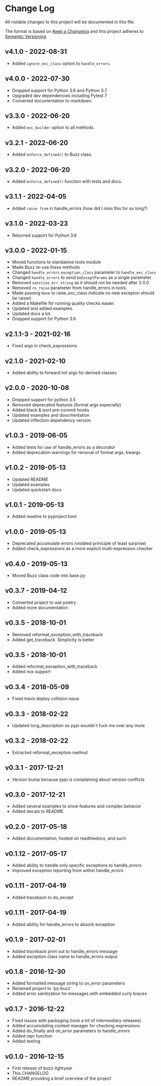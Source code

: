 # Change Log

All notable changes to this project will be documented in this file.

The format is based on [Keep a Changelog](http://keepachangelog.com/)
and this project adheres to [Semantic Versioning](http://semver.org/).

## v4.1.0 - 2022-08-31

* Added `ignore_exc_class` option to `handle_errors`.

## v4.0.0 - 2022-07-30

* Dropped support for Python 3.6 and Python 3.7
* Upgraded dev dependencies including Pytest 7
* Converted documentation to markdown


## v3.3.0 - 2022-06-20

* Added `exc_builder` option to all methods.


## v3.2.1 - 2022-06-20

* Added `enforce_defined()` to Buzz class.

## v3.2.0 - 2022-06-20

* Added `enforce_defined()` function with tests and docs.


## v3.1.1 - 2022-04-05

* Added `raise from` in handle_errors (how did I miss this for so long?)


## v3.1.0 - 2022-03-23

* Returned support for Python 3.6


## v3.0.0 - 2022-01-15

* Moved functions to standalone tools module
* Made Buzz re-use these methods
* Changed `handle_errors` `exception_class` parameter to `handle_exc_class`
* Changed `handle_errors` to send `DoExceptParams` as a single parameter
* Removed `sanitize_err_string` as it should not be needed after 2.0.0
* Removed `re_raise` parameter from handle_errors in tools.
* Made passing `None` to raise_exc_class indicate no new excepton should be raised
* Added a Makefile for running quality checks easier.
* Updated and added examples.
* Updated docs a lot.
* Dropped support for Python 3.6


## v2.1.1-3 - 2021-02-16

* Fixed args in check_expressions


## v2.1.0 - 2021-02-10

* Added ability to forward init args for derived classes


## v2.0.0 - 2020-10-08

* Dropped support for python 3.5
* Removed deprecated features (format args especially)
* Added black & isort pre-commit hooks
* Updated examples and doucmentation
* Updated inflection dependency version

## v1.0.3 - 2019-06-05

* Added tests for use of handle_errors as a decorator
* Added deprecation warnings for removal of format args, kwargs


## v1.0.2 - 2019-05-13

* Updated README
* Updated examples
* Updated quickstart docs


## v1.0.1 - 2019-05-13

* Added readme to pyproject.toml


## v1.0.0 - 2019-05-13

* Deprecated accumulate errors (violated priniciple of least surprise)
* Added check_expressions as a more explicit multi-expression checker


## v0.4.0 - 2019-05-13

* Moved Buzz class code into base.py


## v0.3.7 - 2019-04-12

* Converted project to use poetry
* Added more documentation


## v0.3.5 - 2018-10-01

* Removed reformat_exception_with_traceback
* Added get_traceback. Simplicity is better


## v0.3.5 - 2018-10-01

* Added reformat_exception_with_traceback
* Added nox support


## v0.3.4 - 2018-05-09

* Fixed travis deploy collision issue


## v0.3.3 - 2018-02-22

* Updated long_description so pypi wouldn't fuck me over any more


## v0.3.2 - 2018-02-22

* Extracted reformat_exception method


## v0.3.1 - 2017-12-21

* Version bump because pypi is complaining about version conflicts

## v0.3.0 - 2017-12-21

* Added several examples to show features and complex behavior
* Added decals to README


## v0.2.0 - 2017-05-18

* Added documentation, hosted on readthedocs, and such


## v0.1.12 - 2017-05-17

* Added ability to handle only specific exceptions to handle_errors
* Improved exception reporting from within handle_errors


## v0.1.11 - 2017-04-19

* Added traceback to do_except


## v0.1.11 - 2017-04-19

* Added ability for handle_errors to absorb exception


## v0.1.9 - 2017-02-01

* Added traceback print out to handle_errors message
* Added exception class name to handle_errors output


## v0.1.8 - 2016-12-30

* Added formatted message string to on_error parameters
* Renamed project to 'py-buzz'
* Added error sanitization for messages with embedded curly braces


## v0.1.7 - 2016-12-22

* Fixed issues with packaging (took a lot of intermediary releases)
* Added accumulating context manager for checking expressions
* Added do_finally and on_error parameters to handle_errors
* Added repr function
* Added testing


## v0.1.0 - 2016-12-15

* First release of buzz-lightyear
* This CHANGELOG
* README providing a brief overview of the project
